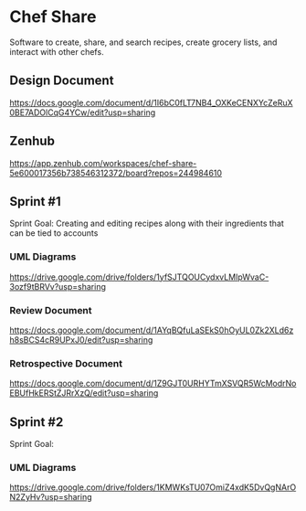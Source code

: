 # Chef Share
Software to create, share, and search recipes, create grocery lists, and interact with other chefs. 

## Design Document
https://docs.google.com/document/d/1I6bC0fLT7NB4_OXKeCENXYcZeRuX0BE7ADOlCqG4YCw/edit?usp=sharing
## Zenhub
https://app.zenhub.com/workspaces/chef-share-5e600017356b738546312372/board?repos=244984610

## Sprint \#1
Sprint Goal: Creating and editing recipes along with their ingredients that can be tied to accounts
### UML Diagrams
https://drive.google.com/drive/folders/1yfSJTQOUCydxvLMIpWvaC-3ozf9tBRVv?usp=sharing
### Review Document
https://docs.google.com/document/d/1AYqBQfuLaSEkS0hOyUL0Zk2XLd6zh8sBCS4cR9UPxJ0/edit?usp=sharing
### Retrospective Document
https://docs.google.com/document/d/1Z9GJT0URHYTmXSVQR5WcModrNoEBUfHkERStZJRrXzQ/edit?usp=sharing

## Sprint \#2
Sprint Goal:
### UML Diagrams
https://drive.google.com/drive/folders/1KMWKsTU07OmiZ4xdK5DvQgNArON2ZyHv?usp=sharing








